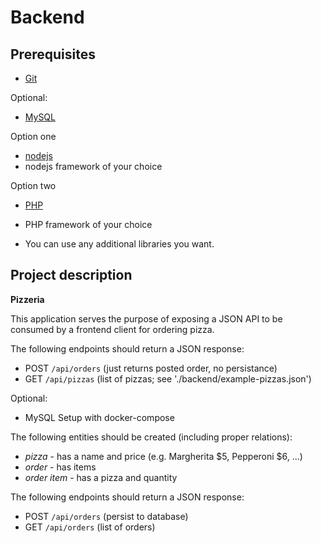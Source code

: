 Backend
=======

Prerequisites
-------------

* [Git](http://git-scm.com/)

Optional:
* [MySQL](https://www.mysql.com/)

Option one
* [nodejs](https://nodejs.org/en/)
* nodejs framework of your choice

Option two
* [PHP](https://www.php.net)
* PHP framework of your choice


* You can use any additional libraries you want.

Project description
-------------------

**Pizzeria**

This application serves the purpose of exposing a JSON API to be consumed by a frontend client for ordering pizza.

The following endpoints should return a JSON response:
* POST `/api/orders` (just returns posted order, no persistance)
* GET `/api/pizzas` (list of pizzas; see './backend/example-pizzas.json')

Optional:
* MySQL Setup with docker-compose

The following entities should be created (including proper relations):

* *pizza* - has a name and price (e.g. Margherita $5, Pepperoni $6, ...)
* *order* - has items
* *order item* - has a pizza and quantity

The following endpoints should return a JSON response:
* POST `/api/orders` (persist to database)
* GET `/api/orders` (list of orders)
